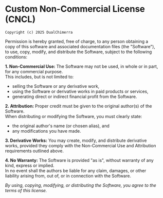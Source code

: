 # Custom Non-Commercial License (CNCL)

`Copyright (c) 2025 DualChimerra`

Permission is hereby granted, free of charge, to any person obtaining a copy of this software and associated documentation files (the "Software"), to use, copy, modify, and distribute the Software, subject to the following conditions:

**1. Non-Commercial Use:**
The Software may not be used, in whole or in part, for any commercial purpose.  
This includes, but is not limited to:
- selling the Software or any derivative work,  
- using the Software or derivative works in paid products or services,  
- generating direct or indirect financial profit from the Software.

**2. Attribution:**
Proper credit must be given to the original author(s) of the Software.  
When distributing or modifying the Software, you must clearly state:
- the original author's name (or chosen alias), and  
- any modifications you have made.  

**3. Derivative Works:**
You may create, modify, and distribute derivative works, provided they comply with the Non-Commercial Use and Attribution requirements outlined above.

**4. No Warranty:**
The Software is provided "as is", without warranty of any kind, express or implied.  
In no event shall the authors be liable for any claim, damages, or other liability arising from, out of, or in connection with the Software.

*By using, copying, modifying, or distributing the Software, you agree to the terms of this license.*
